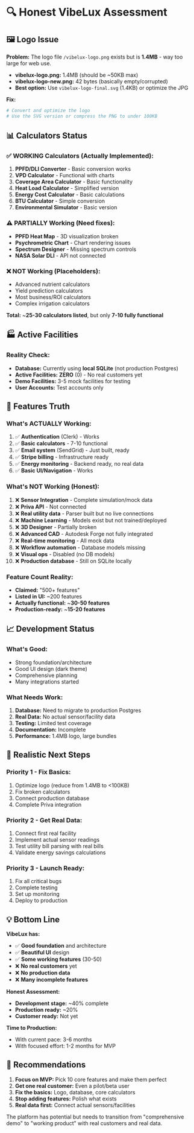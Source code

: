 # 🔍 Honest VibeLux Assessment

## 🖼️ Logo Issue
**Problem:** The logo file `/vibelux-logo.png` exists but is **1.4MB** - way too large for web use.
- **vibelux-logo.png:** 1.4MB (should be ~50KB max)
- **vibelux-logo-new.png:** 42 bytes (basically empty/corrupted)
- **Best option:** Use `vibelux-logo-final.svg` (1.4KB) or optimize the JPG

**Fix:** 
```bash
# Convert and optimize the logo
# Use the SVG version or compress the PNG to under 100KB
```

## 📊 Calculators Status

### ✅ **WORKING Calculators** (Actually Implemented):
1. **PPFD/DLI Converter** - Basic conversion works
2. **VPD Calculator** - Functional with charts
3. **Coverage Area Calculator** - Basic functionality
4. **Heat Load Calculator** - Simplified version
5. **Energy Cost Calculator** - Basic calculations
6. **BTU Calculator** - Simple conversion
7. **Environmental Simulator** - Basic version

### ⚠️ **PARTIALLY Working** (Need fixes):
- **PPFD Heat Map** - 3D visualization broken
- **Psychrometric Chart** - Chart rendering issues  
- **Spectrum Designer** - Missing spectrum controls
- **NASA Solar DLI** - API not connected

### ❌ **NOT Working** (Placeholders):
- Advanced nutrient calculators
- Yield prediction calculators
- Most business/ROI calculators
- Complex irrigation calculators

**Total:** ~**25-30 calculators listed**, but only **7-10 fully functional**

## 🏭 Active Facilities

### **Reality Check:**
- **Database:** Currently using **local SQLite** (not production Postgres)
- **Active Facilities:** **ZERO** (0) - No real customers yet
- **Demo Facilities:** 3-5 mock facilities for testing
- **User Accounts:** Test accounts only

## 🚨 Features Truth

### **What's ACTUALLY Working:**
1. ✅ **Authentication** (Clerk) - Works
2. ✅ **Basic calculators** - 7-10 functional
3. ✅ **Email system** (SendGrid) - Just built, ready
4. ✅ **Stripe billing** - Infrastructure ready
5. ✅ **Energy monitoring** - Backend ready, no real data
6. ✅ **Basic UI/Navigation** - Works

### **What's NOT Working (Honest):**
1. ❌ **Sensor Integration** - Complete simulation/mock data
2. ❌ **Priva API** - Not connected
3. ❌ **Real utility data** - Parser built but no live connections
4. ❌ **Machine Learning** - Models exist but not trained/deployed
5. ❌ **3D Designer** - Partially broken
6. ❌ **Advanced CAD** - Autodesk Forge not fully integrated
7. ❌ **Real-time monitoring** - All mock data
8. ❌ **Workflow automation** - Database models missing
9. ❌ **Visual ops** - Disabled (no DB models)
10. ❌ **Production database** - Still on SQLite locally

### **Feature Count Reality:**
- **Claimed:** "500+ features"
- **Listed in UI:** ~200 features
- **Actually functional:** ~**30-50 features**
- **Production-ready:** ~**15-20 features**

## 📈 Development Status

### **What's Good:**
- Strong foundation/architecture
- Good UI design (dark theme)
- Comprehensive planning
- Many integrations started

### **What Needs Work:**
1. **Database:** Need to migrate to production Postgres
2. **Real Data:** No actual sensor/facility data
3. **Testing:** Limited test coverage
4. **Documentation:** Incomplete
5. **Performance:** 1.4MB logo, large bundles

## 🎯 Realistic Next Steps

### **Priority 1 - Fix Basics:**
1. Optimize logo (reduce from 1.4MB to <100KB)
2. Fix broken calculators
3. Connect production database
4. Complete Priva integration

### **Priority 2 - Get Real Data:**
1. Connect first real facility
2. Implement actual sensor readings
3. Test utility bill parsing with real bills
4. Validate energy savings calculations

### **Priority 3 - Launch Ready:**
1. Fix all critical bugs
2. Complete testing
3. Set up monitoring
4. Deploy to production

## 💡 Bottom Line

**VibeLux has:**
- ✅ **Good foundation** and architecture
- ✅ **Beautiful UI** design
- ✅ **Some working features** (30-50)
- ❌ **No real customers** yet
- ❌ **No production data**
- ❌ **Many incomplete features**

**Honest Assessment:** 
- **Development stage:** ~40% complete
- **Production ready:** ~20%
- **Customer ready:** Not yet

**Time to Production:** 
- With current pace: 3-6 months
- With focused effort: 1-2 months for MVP

## 🚀 Recommendations

1. **Focus on MVP:** Pick 10 core features and make them perfect
2. **Get one real customer:** Even a pilot/beta user
3. **Fix the basics:** Logo, database, core calculators
4. **Stop adding features:** Polish what exists
5. **Real data first:** Connect actual sensors/facilities

The platform has potential but needs to transition from "comprehensive demo" to "working product" with real customers and real data.